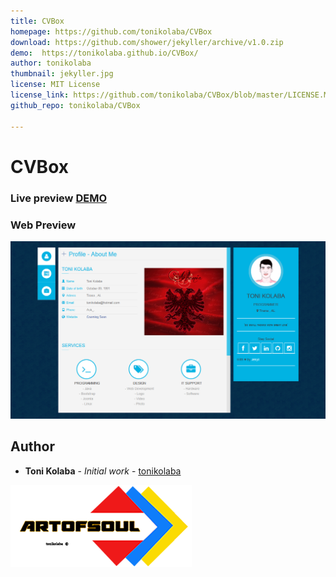 ```yaml
---
title: CVBox
homepage: https://github.com/tonikolaba/CVBox
download: https://github.com/shower/jekyller/archive/v1.0.zip
demo:  https://tonikolaba.github.io/CVBox/
author: tonikolaba
thumbnail: jekyller.jpg
license: MIT License
license_link: https://github.com/tonikolaba/CVBox/blob/master/LICENSE.MD
github_repo: tonikolaba/CVBox

---
```




 CVBox
===================


### Live preview [DEMO](https://tonikolaba.github.io/CVBox/)


### Web Preview

![Alt text](https://github.com/tonikolaba/CVBox/blob/master/images/1.jpg)



## Author

* **Toni Kolaba** - *Initial work* - [tonikolaba](https://github.com/tonikolaba)

![Alt text](https://github.com/tonikolaba/download/blob/master/info/artofsoullogoVOG.png)
